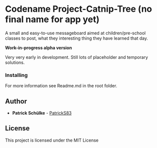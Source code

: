 # Codename Project-Catnip-Tree (no final name for app yet)

A small and easy-to-use messageboard aimed at children/pre-school classes to post, what they interesting thing they have learned that day.

**Work-in-progress alpha version**

Very very early in development. Still lots of placeholder and temporary solutions.

### Installing

For more information see Readme.md in the root folder.

## Author

- **Patrick Schülke** - [PatrickS83](https://github.com/PatrickS83)

## License

This project is licensed under the MIT License
